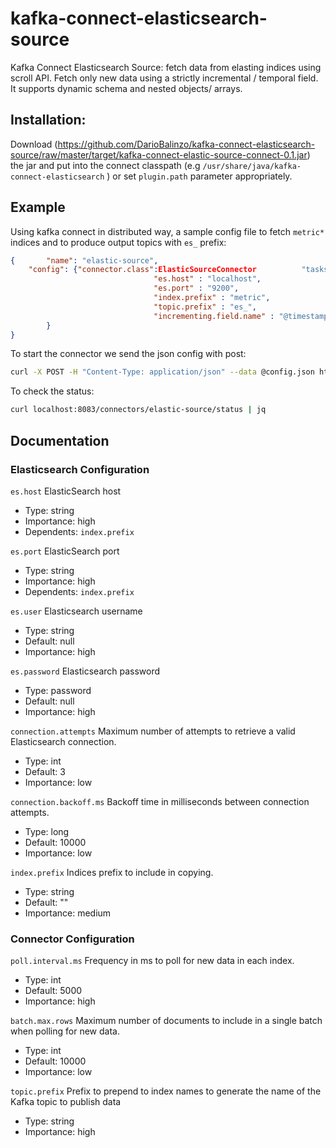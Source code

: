 # kafka-connect-elasticsearch-source
Kafka Connect Elasticsearch Source: fetch data from elasting indices using scroll API. Fetch only new data using a strictly incremental / temporal field.
 It supports dynamic schema and nested objects/ arrays.

## Installation:

  Download (https://github.com/DarioBalinzo/kafka-connect-elasticsearch-source/raw/master/target/kafka-connect-elastic-source-connect-0.1.jar) the jar and put into the connect classpath (e.g ``/usr/share/java/kafka-connect-elasticsearch`` ) or set ``plugin.path`` parameter appropriately.

## Example
Using kafka connect in distributed way, a sample config file to fetch ``metric*`` indices and to produce output topics with ``es_`` prefix:


```json
{       "name": "elastic-source",
    "config": {"connector.class":ElasticSourceConnector          "tasks.max": "1",
                                "es.host" : "localhost",
                                "es.port" : "9200",
                                "index.prefix" : "metric",
                                "topic.prefix" : "es_",
                                "incrementing.field.name" : "@timestamp"
        }
}
```
To start the connector we send the json config with post:
```bash
curl -X POST -H "Content-Type: application/json" --data @config.json http://localhost:8083/connectors | jq
  ```

To check the status:
```bash
curl localhost:8083/connectors/elastic-source/status | jq
  ```


## Documentation

### Elasticsearch Configuration

``es.host``
  ElasticSearch host

  * Type: string
  * Importance: high
  * Dependents: ``index.prefix``

``es.port``
  ElasticSearch port

  * Type: string
  * Importance: high
  * Dependents: ``index.prefix``

``es.user``
  Elasticsearch username

  * Type: string
  * Default: null
  * Importance: high

``es.password``
  Elasticsearch password

  * Type: password
  * Default: null
  * Importance: high

``connection.attempts``
  Maximum number of attempts to retrieve a valid Elasticsearch connection.

  * Type: int
  * Default: 3
  * Importance: low

``connection.backoff.ms``
  Backoff time in milliseconds between connection attempts.

  * Type: long
  * Default: 10000
  * Importance: low

``index.prefix``
  Indices prefix to include in copying.

  * Type: string
  * Default: ""
  * Importance: medium


### Connector Configuration

``poll.interval.ms``
  Frequency in ms to poll for new data in each index.

  * Type: int
  * Default: 5000
  * Importance: high

``batch.max.rows``
  Maximum number of documents to include in a single batch when polling for new data.

  * Type: int
  * Default: 10000
  * Importance: low

``topic.prefix``
  Prefix to prepend to index names to generate the name of the Kafka topic to publish data

  * Type: string
  * Importance: high
  